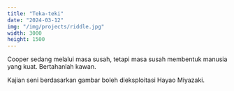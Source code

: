 ```yaml
---
title: "Teka-teki"
date: "2024-03-12"
img: "/img/projects/riddle.jpg"
width: 3000
height: 1500
---
```


Cooper sedang melalui masa susah, tetapi masa susah membentuk manusia yang kuat. Bertahanlah kawan.

Kajian seni berdasarkan gambar boleh dieksploitasi Hayao Miyazaki.
